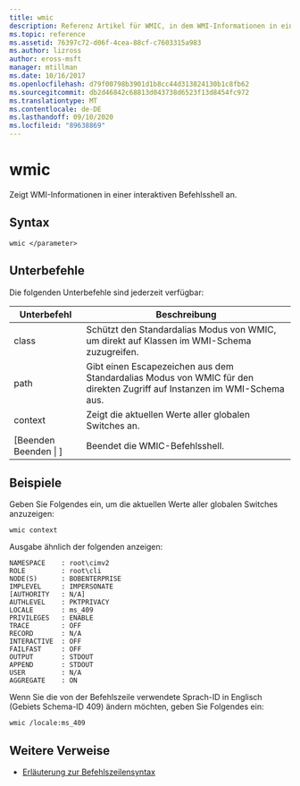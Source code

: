 ```yaml
---
title: wmic
description: Referenz Artikel für WMIC, in dem WMI-Informationen in einer interaktiven Befehlsshell angezeigt werden.
ms.topic: reference
ms.assetid: 76397c72-d06f-4cea-88cf-c7603315a983
ms.author: lizross
author: eross-msft
manager: mtillman
ms.date: 10/16/2017
ms.openlocfilehash: d79f00798b3901d1b8cc44d313824130b1c8fb62
ms.sourcegitcommit: db2d46842c68813d043738d6523f13d8454fc972
ms.translationtype: MT
ms.contentlocale: de-DE
ms.lasthandoff: 09/10/2020
ms.locfileid: "89638869"
---
```

# <a name="wmic"></a>wmic



Zeigt WMI-Informationen in einer interaktiven Befehlsshell an.



## <a name="syntax"></a>Syntax

```
wmic </parameter>
```

## <a name="sub-commands"></a>Unterbefehle

Die folgenden Unterbefehle sind jederzeit verfügbar:

|Unterbefehl|Beschreibung|
|-----------|-----------|
|class|Schützt den Standardalias Modus von WMIC, um direkt auf Klassen im WMI-Schema zuzugreifen.|
|path|Gibt einen Escapezeichen aus dem Standardalias Modus von WMIC für den direkten Zugriff auf Instanzen im WMI-Schema aus.|
|context|Zeigt die aktuellen Werte aller globalen Switches an.|
|[Beenden Beenden \| ]|Beendet die WMIC-Befehlsshell.|

## <a name="examples"></a>Beispiele

Geben Sie Folgendes ein, um die aktuellen Werte aller globalen Switches anzuzeigen:
```
wmic context
```
Ausgabe ähnlich der folgenden anzeigen:
```
NAMESPACE    : root\cimv2
ROLE         : root\cli
NODE(S)      : BOBENTERPRISE
IMPLEVEL     : IMPERSONATE
[AUTHORITY   : N/A]
AUTHLEVEL    : PKTPRIVACY
LOCALE       : ms_409
PRIVILEGES   : ENABLE
TRACE        : OFF
RECORD       : N/A
INTERACTIVE  : OFF
FAILFAST     : OFF
OUTPUT       : STDOUT
APPEND       : STDOUT
USER         : N/A
AGGREGATE    : ON
```
Wenn Sie die von der Befehlszeile verwendete Sprach-ID in Englisch (Gebiets Schema-ID 409) ändern möchten, geben Sie Folgendes ein:
```
wmic /locale:ms_409
```

## <a name="additional-references"></a>Weitere Verweise

- [Erläuterung zur Befehlszeilensyntax](command-line-syntax-key.md)
